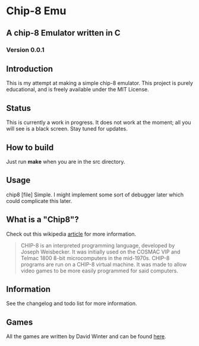 # Chip-8 Emu
## A chip-8 Emulator written in C
### Version 0.0.1

## Introduction
This is my attempt at making a simple chip-8 emulator. This project is purely educational, and is freely available under the MIT License.

## Status
This is currently a work in progress. It does not work at the moment; all you will see is a black screen. Stay tuned for updates.

## How to build
Just run __make__ when you are in the src directory.

## Usage
chip8 [file]
Simple. I might implement some sort of debugger later which could complicate this later.

## What is a "Chip8"?
Check out this wikipedia [article](http://en.wikipedia.org/wiki/CHIP-8) for more information.
> CHIP-8 is an interpreted programming language, developed by Joseph Weisbecker.
> It was initially used on the COSMAC VIP and Telmac 1800 8-bit microcomputers in
> the mid-1970s. CHIP-8 programs are run on a CHIP-8 virtual machine. It was made
> to allow video games to be more easily programmed for said computers.

## Information
See the changelog and todo list for more information.

## Games
All the games are written by David Winter and can be found [here](http://www.pong-story.com/chip8/).
